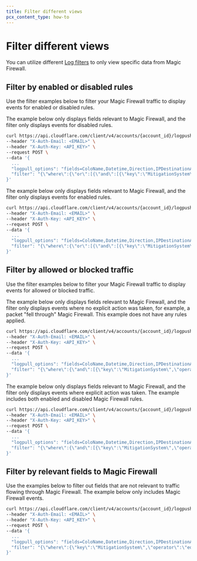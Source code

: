 ```yaml
---
title: Filter different views
pcx_content_type: how-to
---
```


# Filter different views

You can utilize different [Log filters](/logs/reference/filters/) to only view specific data from Magic Firewall.

## Filter by enabled or disabled rules

Use the filter examples below to filter your Magic Firewall traffic to display events for enabled or disabled rules.

The example below only displays fields relevant to Magic Firewall, and the filter only displays events for disabled rules.

```bash
curl https://api.cloudflare.com/client/v4/accounts/{account_id}/logpush/jobs \
--header "X-Auth-Email: <EMAIL>" \
--header "X-Auth-Key: <API_KEY>" \
--request POST \
--data '{
  ...
  "logpull_options": "fields=ColoName,Datetime,Direction,IPDestinationAddress,IPDestinationSubnet,IPProtocol,IPSourceAddress,IPSourceSubnet,Outcome,RuleID,RulesetID,SampleInterval,Verdict",
  "filter": "{\"where\":{\"or\":[{\"and\":[{\"key\":\"MitigationSystem\",\"operator\":\"eq\",\"value\":\"magic-firewall\"},{\"key\":\"RulesetID\",\"operator\":\"!eq\",\"value\":\"\"},{\"key\":\"Outcome\",\"operator\":\"eq\",\"value\":\"pass\"},{\"key\":\"Verdict\",\"operator\":\"eq\",\"value\":\"drop\"}]}]}}"
}'
```

The example below only displays fields relevant to Magic Firewall, and the filter only displays events for enabled rules.

```bash
curl https://api.cloudflare.com/client/v4/accounts/{account_id}/logpush/jobs \
--header "X-Auth-Email: <EMAIL>" \
--header "X-Auth-Key: <API_KEY>" \
--request POST \
--data '{
  ...
  "logpull_options": "fields=ColoName,Datetime,Direction,IPDestinationAddress,IPDestinationSubnet,IPProtocol,IPSourceAddress,IPSourceSubnet,Outcome,RuleID,RulesetID,SampleInterval,Verdict",
  "filter": "{\"where\":{\"or\":[{\"and\":[{\"key\":\"MitigationSystem\",\"operator\":\"eq\",\"value\":\"magic-firewall\"},{\"key\":\"RulesetID\",\"operator\":\"!eq\",\"value\":\"\"},{\"or\":[{\"key\":\"Outcome\",\"operator\":\"eq\",\"value\":\"drop\"},{\"key\":\"Verdict\",\"operator\":\"eq\",\"value\":\"pass\"}]}]}]}}"
}'
```

## Filter by allowed or blocked traffic

Use the filter examples below to filter your Magic Firewall traffic to display events for allowed or blocked traffic.

The example below only displays fields relevant to Magic Firewall, and the filter only displays events where no explicit action was taken, for example, a packet "fell through" Magic Firewall. This example does not have any rules applied.

```bash
curl https://api.cloudflare.com/client/v4/accounts/{account_id}/logpush/jobs \
--header "X-Auth-Email: <EMAIL>" \
--header "X-Auth-Key: <API_KEY>" \
--request POST \
--data '{
  ...
  "logpull_options": "fields=ColoName,Datetime,Direction,IPDestinationAddress,IPDestinationSubnet,IPProtocol,IPSourceAddress,IPSourceSubnet,Outcome,RuleID,RulesetID,SampleInterval,Verdict",
  "filter": "{\"where\":{\"and\":[{\"key\":\"MitigationSystem\",\"operator\":\"eq\",\"value\":\"magic-firewall\"},{\"key\":\"RulesetID\",\"operator\":\"eq\",\"value\":\"\"}]}}"
}'
```

The example below only displays fields relevant to Magic Firewall, and the filter only displays events where explicit action was taken. The example includes both enabled and disabled Magic Firewall rules.

```bash
curl https://api.cloudflare.com/client/v4/accounts/{account_id}/logpush/jobs \
--header "X-Auth-Email: <EMAIL>" \
--header "X-Auth-Key: <API_KEY>" \
--request POST \
--data '{
  ...
  "logpull_options": "fields=ColoName,Datetime,Direction,IPDestinationAddress,IPDestinationSubnet,IPProtocol,IPSourceAddress,IPSourceSubnet,Outcome,RuleID,RulesetID,SampleInterval,Verdict",
  "filter": "{\"where\":{\"and\":[{\"key\":\"MitigationSystem\",\"operator\":\"eq\",\"value\":\"magic-firewall\"},{\"key\":\"RulesetID\",\"operator\":\"!eq\",\"value\":\"\"}]}}"
}'
```

## Filter by relevant fields to Magic Firewall

Use the examples below to filter out fields that are not relevant to traffic flowing through Magic Firewall. The example below only includes Magic Firewall events.

```bash
curl https://api.cloudflare.com/client/v4/accounts/{account_id}/logpush/jobs \
--header "X-Auth-Email: <EMAIL>" \
--header "X-Auth-Key: <API_KEY>" \
--request POST \
--data '{
  ...
  "logpull_options": "fields=ColoName,Datetime,Direction,IPDestinationAddress,IPDestinationSubnet,IPProtocol,IPSourceAddress,IPSourceSubnet,Outcome,RuleID,RulesetID,SampleInterval,Verdict",
  "filter": "{\"where\":{\"key\":\"MitigationSystem\",\"operator\":\"eq\",\"value\":\"magic-firewall\"}}"
}'
```